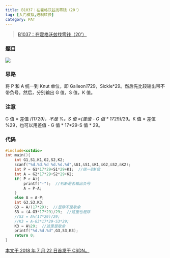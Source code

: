 ```yaml
---
title: B1037：在霍格沃兹找零钱（20'）
tag: [入门模拟,进制转换]
category: PAT
---
```


>[B1037：在霍格沃兹找零钱（20'）](https://pintia.cn/problem-sets/994805260223102976/problems/994805284923359232)

<!--more-->

### 题目

![](PAT\B1037.png)

### 思路

将 P 和 A 统一到 Knut 单位，即 Galleon*17*29，Sickle*29。然后先比较输出带不带负号。然后，分别输出 G 值，S 值，K 值。 

### 注意

G 值 = 差值 /(17*29)，不是 %。S 值 =(差值 - G 值 * 17*29)/29。K 值 = 差值 %29，也可以用差值 - G 值 * 17*29-S 值 * 29。 

### 代码

```C++
#include<cstdio>
int main(){
	int G1,S1,K1,G2,S2,K2;
	scanf("%d.%d.%d %d.%d.%d",&G1,&S1,&K1,&G2,&S2,&K2);
	int P = G1*17*29+S1*29+K1;  //统一到K位
	int A = G2*17*29+S2*29+K2;
	if( P > A){
		printf("-");  //判断是否输出负号
		A = P-A;
	}
	else A = A-P;
	int G3,S3,K3;
	G3 = A/(17*29);  //是除不是取余
	S3 = (A-G3*17*29)/29;  //这里也是除
	//S3 = A%(17*29)/29;
	//K3 = A-G3*17*29-S3*29;
	K3 = A%29;  //这里是取余
	printf("%d.%d.%d",G3,S3,K3);
	return 0;
}
```

<u>本文于 2018 年 7 月 22 日首发于 [CSDN](https://blog.csdn.net/wonz5130/article/details/81159490)。</u>	